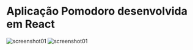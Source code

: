 # Aplicação Pomodoro desenvolvida em React

![screenshot01](https://github.com/oadcavalcante/pomodoro-react/blob/main/public/assets/images/screenshot%20(1).png)
![screenshot01](https://github.com/oadcavalcante/pomodoro-react/blob/main/public/assets/images/screenshot%20(2).png)

